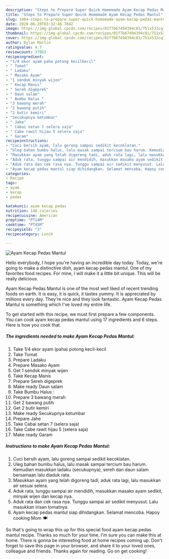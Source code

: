 ```yaml
---
description: "Steps to Prepare Super Quick Homemade Ayam Kecap Pedas Mantul"
title: "Steps to Prepare Super Quick Homemade Ayam Kecap Pedas Mantul"
slug: 1484-steps-to-prepare-super-quick-homemade-ayam-kecap-pedas-mantul
date: 2020-06-20T03:32:46.704Z
image: https://img-global.cpcdn.com/recipes/01f7b67494394c81/751x532cq70/ayam-kecap-pedas-mantul-foto-resep-utama.jpg
thumbnail: https://img-global.cpcdn.com/recipes/01f7b67494394c81/751x532cq70/ayam-kecap-pedas-mantul-foto-resep-utama.jpg
cover: https://img-global.cpcdn.com/recipes/01f7b67494394c81/751x532cq70/ayam-kecap-pedas-mantul-foto-resep-utama.jpg
author: Dylan Martin
ratingvalue: 4.7
reviewcount: 37063
recipeingredient:
- "1/4 ekor ayam paha potong kecilkecil"
- " Tomat"
- " Ladaku"
- " Masako Ayam"
- "1 sendok minyak wijen"
- " Kecap Manis"
- " Sereh digeprek"
- " Daun salam"
- " Bumbu Halus "
- "3 bawang merah"
- "2 bawang putih"
- "2 butir kemiri"
- "Secukupnya ketumbar"
- " Jahe"
- " Cabai setan 7 selera saja"
- " Cabe rawit hijau 5 selera saja"
- " Garam"
recipeinstructions:
- "Cuci bersih ayam, lalu goreng sampai sedikit kecoklatan."
- "Uleg bahan bumbu halus, lalu masak sampai tercium bau harum. Kemudian masukkan ladaku (secukupnya), sereh dan daun salam bersamaan lalu diaduk rata."
- "Masukkan ayam yang telah digoreng tadi, aduk rata lagi, lalu masukkan air sesuai selera."
- "Aduk rata, tunggu sampai air mendidih, masukkan masako ayam sedikit, minyak wijen dan kecap nya."
- "Aduk rata dan cek rasa nya. Tunggu sampai air sedikit menyusut. Lalu masukkan irisan tomatnya."
- "Ayam kecap pedas mantul siap dihidangkan. Selamat mencoba. Hapoy cooking Mom 🍽"
categories:
- Recipe
tags:
- ayam
- kecap
- pedas

katakunci: ayam kecap pedas 
nutrition: 140 calories
recipecuisine: American
preptime: "PT14M"
cooktime: "PT45M"
recipeyield: "3"
recipecategory: Lunch

---
```



![Ayam Kecap Pedas Mantul](https://img-global.cpcdn.com/recipes/01f7b67494394c81/751x532cq70/ayam-kecap-pedas-mantul-foto-resep-utama.jpg)

Hello everybody, I hope you're having an incredible day today. Today, we're going to make a distinctive dish, ayam kecap pedas mantul. One of my favorites food recipes. For mine, I will make it a little bit unique. This will be really delicious.

Ayam Kecap Pedas Mantul is one of the most well liked of recent trending foods on earth. It is easy, it is quick, it tastes yummy. It is appreciated by millions every day. They're nice and they look fantastic. Ayam Kecap Pedas Mantul is something which I've loved my entire life.




To get started with this recipe, we must first prepare a few components. You can cook ayam kecap pedas mantul using 17 ingredients and 6 steps. Here is how you cook that.

<!--inarticleads1-->

##### The ingredients needed to make Ayam Kecap Pedas Mantul:

1. Take 1/4 ekor ayam (paha) potong kecil-kecil
1. Take  Tomat
1. Prepare  Ladaku
1. Prepare  Masako Ayam
1. Get 1 sendok minyak wijen
1. Take  Kecap Manis
1. Prepare  Sereh digeprek
1. Make ready  Daun salam
1. Take  Bumbu Halus :
1. Prepare 3 bawang merah
1. Get 2 bawang putih
1. Get 2 butir kemiri
1. Make ready Secukupnya ketumbar
1. Prepare  Jahe
1. Take  Cabai setan 7 (selera saja)
1. Take  Cabe rawit hijau 5 (selera saja)
1. Make ready  Garam




<!--inarticleads2-->

##### Instructions to make Ayam Kecap Pedas Mantul:

1. Cuci bersih ayam, lalu goreng sampai sedikit kecoklatan.
1. Uleg bahan bumbu halus, lalu masak sampai tercium bau harum. Kemudian masukkan ladaku (secukupnya), sereh dan daun salam bersamaan lalu diaduk rata.
1. Masukkan ayam yang telah digoreng tadi, aduk rata lagi, lalu masukkan air sesuai selera.
1. Aduk rata, tunggu sampai air mendidih, masukkan masako ayam sedikit, minyak wijen dan kecap nya.
1. Aduk rata dan cek rasa nya. Tunggu sampai air sedikit menyusut. Lalu masukkan irisan tomatnya.
1. Ayam kecap pedas mantul siap dihidangkan. Selamat mencoba. Hapoy cooking Mom 🍽




So that's going to wrap this up for this special food ayam kecap pedas mantul recipe. Thanks so much for your time. I'm sure you can make this at home. There is gonna be interesting food at home recipes coming up. Don't forget to save this page in your browser, and share it to your loved ones, colleague and friends. Thanks again for reading. Go on get cooking!
